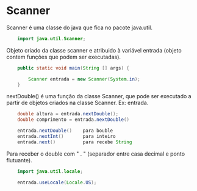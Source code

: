 # Scanner

Scanner é uma classe do java que fica  no pacote java.util.
```java
    import java.util.Scanner;
```


Objeto criado da classe scanner e atribuido à variável entrada (objeto contem funções que podem ser executadas). 
```java
    public static void main(String [] args) {

        Scanner entrada = new Scanner(System.in);
    }
```


nextDouble() é uma função da classe Scanner, que pode ser executado a partir de objetos criados na classe Scanner. Ex: entrada.
```java
    double altura = entrada.nextDouble();
    double comprimento = entrada.nextDouble()

    entrada.nextDouble()    para bouble
    entrada.nextInt()       para inteiro
    entrada.next()          para recebe String
```


Para receber o double com " . " (separador entre casa decimal e ponto flutuante).
```java
    import java.util.locale;

    entrada.useLocale(Locale.US);
```